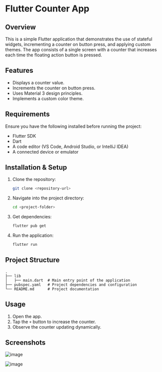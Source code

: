 # Flutter Counter App

## Overview
This is a simple Flutter application that demonstrates the use of stateful widgets, incrementing a counter on button press, and applying custom themes. The app consists of a single screen with a counter that increases each time the floating action button is pressed.

## Features
- Displays a counter value.
- Increments the counter on button press.
- Uses Material 3 design principles.
- Implements a custom color theme.

## Requirements
Ensure you have the following installed before running the project:
- Flutter SDK
- Dart
- A code editor (VS Code, Android Studio, or IntelliJ IDEA)
- A connected device or emulator

## Installation & Setup
1. Clone the repository:
   ```sh
   git clone <repository-url>
   ```
2. Navigate into the project directory:
   ```sh
   cd <project-folder>
   ```
3. Get dependencies:
   ```sh
   flutter pub get
   ```
4. Run the application:
   ```sh
   flutter run
   ```

## Project Structure
```
.
├── lib
│   ├── main.dart  # Main entry point of the application
├── pubspec.yaml   # Project dependencies and configuration
└── README.md      # Project documentation
```

## Usage
1. Open the app.
2. Tap the `+` button to increase the counter.
3. Observe the counter updating dynamically.


## Screenshots
![image](https://github.com/user-attachments/assets/ce9094ea-6b68-40ba-bc15-5d58aed5636d)

![image](https://github.com/user-attachments/assets/840a03b4-fab9-4202-89dc-f4245b64f6f7)

